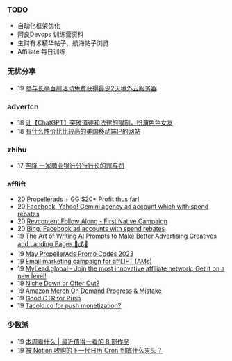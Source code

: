 ### TODO
-  自动化框架优化
-  阿良Devops 训练营资料
-  生财有术精华帖子、航海帖子浏览
-  Affiliate 每日训练

### 无忧分享
<!-- ruyo:START -->
-  19 [参与长亭百川活动免费获得最少2天境外云服务器](https://51.ruyo.net/18392.html)<!-- ruyo:END -->

### advertcn
<!-- advertcn:START -->
-  18 [让【ChatGPT】突破道德和法律的限制，扮演色色女友](https://www.advertcn.com/forum.php?mod=viewthread&tid=110439)
-  18 [有什么性价比比较高的美国移动端IP的网站](https://www.advertcn.com/forum.php?mod=viewthread&tid=110437)<!-- advertcn:END -->

### zhihu
<!-- zhihu:START -->
-  17 [空降 一家商业银行分行行长的罪与罚](http://zhuanlan.zhihu.com/p/629656591?utm_campaign=rss&utm_medium=rss&utm_source=rss&utm_content=title)<!-- zhihu:END -->

### afflift
<!-- afflift:START -->
-  20 [Propellerads + GG $20+ Profit thus far!](https://afflift.com/f/threads/propellerads-gg-20-profit-thus-far.10969/)
-  20 [Facebook, Yahoo! Gemini agency ad account which with spend rebates](https://afflift.com/f/threads/facebook-yahoo-gemini-agency-ad-account-which-with-spend-rebates.10972/)
-  20 [Revcontent Follow Along - First Native Campaign](https://afflift.com/f/threads/revcontent-follow-along-first-native-campaign.10092/)
-  20 [Bing, Facebook ad accounts with spend rebates](https://afflift.com/f/threads/bing-facebook-ad-accounts-with-spend-rebates.10965/)
-  19 [The Art of Writing AI Prompts to Make Better Advertising Creatives and Landing Pages 🚀💰🤖](https://afflift.com/f/threads/the-art-of-writing-ai-prompts-to-make-better-advertising-creatives-and-landing-pages-%F0%9F%9A%80%F0%9F%92%B0%F0%9F%A4%96.10728/)
-  19 [May PropellerAds Promo Codes 2023](https://afflift.com/f/threads/may-propellerads-promo-codes-2023.10871/)
-  19 [Email marketing campaign for affLIFT &lpar;AMs&rpar;](https://afflift.com/f/threads/email-marketing-campaign-for-afflift-ams.10945/)
-  19 [MyLead.global - Join the most innovative affiliate network. Get it on a new level!](https://afflift.com/f/threads/mylead-global-join-the-most-innovative-affiliate-network-get-it-on-a-new-level.2151/)
-  19 [Niche Down or Offer Out?](https://afflift.com/f/threads/niche-down-or-offer-out.10971/)
-  19 [Amazon Merch On Demand Progress &amp; Mistake](https://afflift.com/f/threads/amazon-merch-on-demand-progress-mistake.10970/)
-  19 [Good CTR for Push](https://afflift.com/f/threads/good-ctr-for-push.10968/)
-  19 [Tacolo.co for push monetization?](https://afflift.com/f/threads/tacolo-co-for-push-monetization.9394/)<!-- afflift:END -->

### 少数派
<!-- sspai:START -->
-  19 [本周看什么 | 最近值得一看的 8 部作品](https://sspai.com/post/79911)
-  19 [被 Notion 收购的下一代日历 Cron 到底什么来头？](https://sspai.com/post/79831)<!-- sspai:END -->

